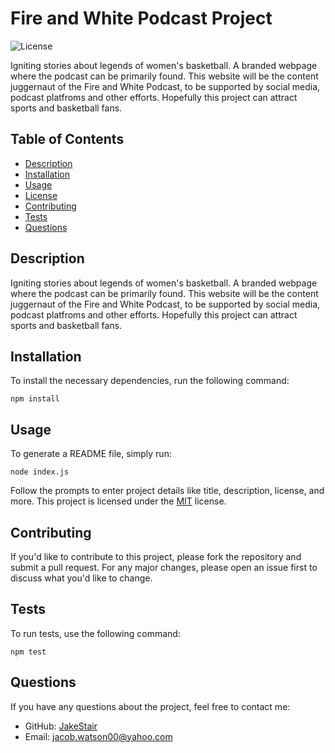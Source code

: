 # Fire and White Podcast Project
  ![License](https://img.shields.io/badge/License-MIT-blue.svg)
  
  Igniting stories about legends of women's basketball. A branded webpage where the podcast can be primarily found. This website will be the content juggernaut of the Fire and White Podcast, to be supported by social media, podcast platfroms and other efforts. Hopefully this project can attract sports and basketball fans.
  ## Table of Contents
  - [Description](#description)
  - [Installation](#installation)
  - [Usage](#usage)
  - [License](#license)
  - [Contributing](#contributing)
  - [Tests](#tests)
  - [Questions](#questions)
  ## Description
  Igniting stories about legends of women's basketball. A branded webpage where the podcast can be primarily found. This website will be the content juggernaut of the Fire and White Podcast, to be supported by social media, podcast platfroms and other efforts. Hopefully this project can attract sports and basketball fans.
  ## Installation
  To install the necessary dependencies, run the following command:
  ```
  npm install
  ```
  ## Usage
  To generate a README file, simply run:
  ```
  node index.js
  ```
  Follow the prompts to enter project details like title, description, license, and more.
  This project is licensed under the [MIT](https://opensource.org/licenses/MIT) license.
  ## Contributing
  If you'd like to contribute to this project, please fork the repository and submit a pull request. For any major changes, please open an issue first to discuss what you'd like to change.
  ## Tests
  To run tests, use the following command:
  ```
  npm test
  ```
  ## Questions
  If you have any questions about the project, feel free to contact me:
  - GitHub: [JakeStair](https://github.com/JakeStair)
  - Email: jacob.watson00@yahoo.com
  